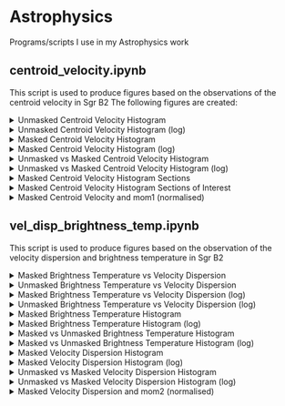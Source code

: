 # Astrophysics
Programs/scripts I use in my Astrophysics work

## centroid_velocity.ipynb
This script is used to produce figures based on the observations of the centroid velocity in Sgr B2
The following figures are created:

<details><summary>Unmasked Centroid Velocity Histogram</summary>
<img src="assets\figures\centroid_velocity_unmasked_histogram.png">
</details>

<details><summary>Unmasked Centroid Velocity Histogram (log)</summary>
<img src="assets\figures\centroid_velocity_unmasked_histogram_log.png">
</details>

<details><summary>Masked Centroid Velocity Histogram</summary>
<img src="assets\figures\centroid_velocity_masked_histogram.png">
</details>

<details><summary>Masked Centroid Velocity Histogram (log)</summary>
<img src="assets\figures\centroid_velocity_masked_histogram_log.png">
</details>

<details><summary>Unmasked vs Masked Centroid Velocity Histogram</summary>
<img src="assets\figures\centroid_velocity_unmasked_X_masked_histogram.png">
</details>

<details><summary>Unmasked vs Masked Centroid Velocity Histogram (log)</summary>
<img src="assets\figures\centroid_velocity_unmasked_X_masked_histogram_log.png">
</details>

<details><summary>Masked Centroid Velocity Histogram Sections</summary>
<img src="assets\figures\centroid_velocity_masked_histogram_sections.png">
</details>

<details><summary>Masked Centroid Velocity Histogram Sections of Interest</summary>
<img src="assets\figures\centroid_velocity_masked_histogram_interest_sections.png">
</details>

<details><summary>Masked Centroid Velocity and mom1 (normalised)</summary>
<img src="assets\figures\centroid_velocity_masked_X_mom1_normalised.png">
</details>


## vel_disp_brightness_temp.ipynb
This script is used to produce figures based on the observation of the velocity dispersion and brightness temperature in Sgr B2

<details><summary>Masked Brightness Temperature vs Velocity Dispersion</summary>
<img src="assets\figures\brightness_temp_X_vel_disp_masked.png">
</details>

<details><summary>Unmasked Brightness Temperature vs Velocity Dispersion</summary>
<img src="assets\figures\brightness_temp_X_vel_disp_unmasked.png">
</details>

<details><summary>Masked Brightness Temperature vs Velocity Dispersion (log)</summary>
<img src="assets\figures\brightness_temp_X_vel_disp_masked_log.png">
</details>

<details><summary>Unmasked Brightness Temperature vs Velocity Dispersion (log)</summary>
<img src="assets\figures\brightness_temp_X_vel_disp_unmasked_log.png">
</details>

<details><summary>Masked Brightness Temperature Histogram</summary>
<img src="assets\figures\brightness_temperature_masked_histogram.png">
</details>

<details><summary>Masked Brightness Temperature Histogram (log)</summary>
<img src="assets\figures\brightness_temperature_masked_histogram_log.png">
</details>

<details><summary>Masked vs Unmasked Brightness Temperature Histogram</summary>
<img src="assets\figures\brightness_temperature_unmasked_X_masked_histogram.png">
</details>

<details><summary>Masked vs Unmasked Brightness Temperature Histogram (log)</summary>
<img src="assets\figures\brightness_temperature_unmasked_X_masked_histogram_log.png">
</details>

<details><summary>Masked Velocity Dispersion Histogram</summary>
<img src="assets\figures\velocity_dispersion_masked_histogram.png">
</details>

<details><summary>Masked Velocity Dispersion Histogram (log)</summary>
<img src="assets\figures\velocity_dispersion_masked_histogram_log.png">
</details>

<details><summary>Unmasked vs Masked Velocity Dispersion Histogram</summary>
<img src="assets\figures\velocity_dispersion_unmasked_X_masked_histogram.png">
</details>

<details><summary>Unmasked vs Masked Velocity Dispersion Histogram (log)</summary>
<img src="assets\figures\velocity_dispersion_unmasked_X_masked_histogram_log.png">
</details>

<details><summary>Masked Velocity Dispersion and mom2 (normalised)</summary>
<img src="assets\figures\velocity_dispersion_masked_X_mom2_histogram.png">
</details>




